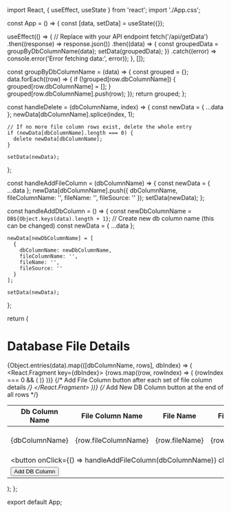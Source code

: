 import React, { useEffect, useState } from 'react';
import './App.css';

const App = () => {
  const [data, setData] = useState({});

  useEffect(() => {
    // Replace with your API endpoint
    fetch('/api/getData')
      .then((response) => response.json())
      .then((data) => {
        const groupedData = groupByDbColumnName(data);
        setData(groupedData);
      })
      .catch((error) => console.error('Error fetching data:', error));
  }, []);

  const groupByDbColumnName = (data) => {
    const grouped = {};
    data.forEach((row) => {
      if (!grouped[row.dbColumnName]) {
        grouped[row.dbColumnName] = [];
      }
      grouped[row.dbColumnName].push(row);
    });
    return grouped;
  };

  const handleDelete = (dbColumnName, index) => {
    const newData = { ...data };
    newData[dbColumnName].splice(index, 1);

    // If no more file column rows exist, delete the whole entry
    if (newData[dbColumnName].length === 0) {
      delete newData[dbColumnName];
    }

    setData(newData);
  };

  const handleAddFileColumn = (dbColumnName) => {
    const newData = { ...data };
    newData[dbColumnName].push({
      dbColumnName,
      fileColumnName: '',
      fileName: '',
      fileSource: ''
    });
    setData(newData);
  };

  const handleAddDbColumn = () => {
    const newDbColumnName = `DB${Object.keys(data).length + 1}`; // Create new db column name (this can be changed)
    const newData = { ...data };

    newData[newDbColumnName] = [
      {
        dbColumnName: newDbColumnName,
        fileColumnName: '',
        fileName: '',
        fileSource: ''
      }
    ];

    setData(newData);
  };

  return (
    <div className="App">
      <h1>Database File Details</h1>
      <table>
        <thead>
          <tr>
            <th>Db Column Name</th>
            <th>File Column Name</th>
            <th>File Name</th>
            <th>File Source</th>
            <th>Action</th>
          </tr>
        </thead>
        <tbody>
          {Object.entries(data).map(([dbColumnName, rows], dbIndex) => (
            <React.Fragment key={dbIndex}>
              {rows.map((row, rowIndex) => (
                <tr key={rowIndex}>
                  {rowIndex === 0 && (
                    <td rowSpan={rows.length}>{dbColumnName}</td>
                  )}
                  <td>{row.fileColumnName}</td>
                  <td>{row.fileName}</td>
                  <td>{row.fileSource}</td>
                  <td>
                    <button onClick={() => handleDelete(dbColumnName, rowIndex)}>
                      Delete
                    </button>
                  </td>
                </tr>
              ))}
              {/* Add File Column button after each set of file column details */}
              <tr>
                <td colSpan="5">
                  <button
                    onClick={() => handleAddFileColumn(dbColumnName)}
                    className="add-file-btn"
                  >
                    Add File Column
                  </button>
                </td>
              </tr>
            </React.Fragment>
          ))}
          {/* Add New DB Column button at the end of all rows */}
          <tr>
            <td colSpan="5">
              <button onClick={handleAddDbColumn} className="add-db-btn">
                Add DB Column
              </button>
            </td>
          </tr>
        </tbody>
      </table>
    </div>
  );
};

export default App;
